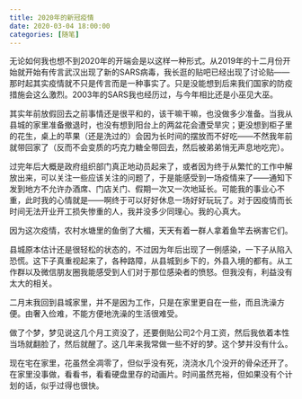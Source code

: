 ```yaml
---
title: 2020年的新冠疫情
date: 2020-03-04 18:00:00
categories: [随笔]
---
```


无论如何我也想不到2020年的开端会是以这样一种形式。从2019年的十二月份开始就开始有传言武汉出现了新的SARS病毒，我长逛的贴吧已经出现了讨论贴——那时起其实疫情就不只是传言而是一种事实了。只是没能想到后来我们国家的防疫措施会这么激烈。2003年的SARS我也经历过，与今年相比还是小巫见大巫。

<!--more-->

其实年前放假回去之前事情还是很平和的，该干嘛干嘛，也没做多少准备。当我从县城的家里准备撤退时，也没有想到阳台上的两盆花会遭受旱灾；更没想到柜子里的花生，桌上的苹果（还是洗过的）会因为长时间的摆放而不好吃——不然我年前就带回家了（反而不会变质的巧克力糖全带回去，然后被弟弟悄无声息地吃完）。

过完年后大概是政府组织部门真正地动员起来了，或者因为终于从繁忙的工作中解放出来，可以关注一些应该关注的问题了，于是能感受到一场疫情来了——通知下发到地方不允许办酒席、门店关门、假期一次又一次地延长。可能我的事业心不重，此时我的心情就是——啊终于可以好好休息一场好好玩玩了。对于因疫情而长时间无法开业开工损失惨重的人，我并没多少同理心。我的心真大。

因为这次疫情，农村水塘里的鱼倒了大楣，天天有着一群人拿着鱼竿去祸害它们。

县城原本估计还是很轻松的状态的，不过因为年后出现了一例感染，一下子从陷入恐慌。这下子真重视起来了，各种路障，从县城到乡下的，外县入境的都有。从工作群以及微信朋友圈我能感受到人们对于那位感染者的愤怒。但我没有，利益没有太大的相关。

二月末我回到县城家里，并不是因为工作，只是在家里更自在一些，而且洗澡方便。由奢入俭难，不能方便地洗澡的生活很难受。

做了个梦，梦见说这几个月工资没了，还要倒贴公司2个月工资，然后我依着本性当场就翻脸了，然后就醒了。这几年来我常做一些不好的梦。这个梦并没有什么。

现在宅在家里，花虽然全凋零了，但似乎没有死，浇浇水几个没开的骨朵还开了。在家里没事做，看看书，看看硬盘里存的动画片。时间虽然充裕，但如果没有个计划的话，似乎过得也很快。
